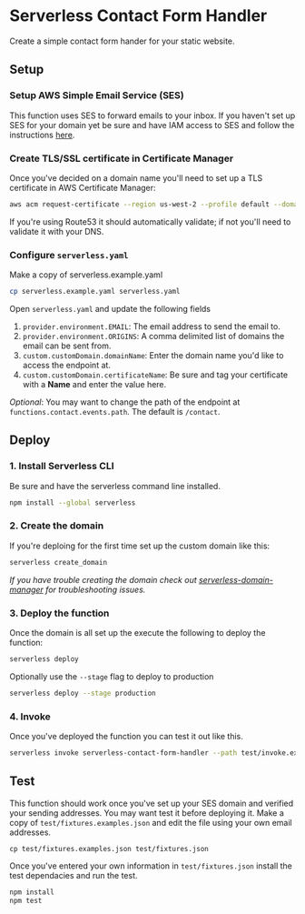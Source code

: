 # Serverless Contact Form Handler

Create a simple contact form hander for your static website.

## Setup

### Setup AWS Simple Email Service (SES)

This function uses SES to forward emails to your inbox. If you haven't set up SES for your domain yet be sure and have IAM access to SES and follow the instructions [here](https://docs.aws.amazon.com/ses/latest/DeveloperGuide/send-email-set-up.html).

### Create TLS/SSL certificate in Certificate Manager

Once you've decided on a domain name you'll need to set up a TLS certificate in AWS Certificate Manager:

```bash
aws acm request-certificate --region us-west-2 --profile default --domain-name contact.example.com --validation-method DNS
```

If you're using Route53 it should automatically validate; if not you'll need to validate it with your DNS.

### Configure `serverless.yaml`

Make a copy of serverless.example.yaml

```bash
cp serverless.example.yaml serverless.yaml
```

Open `serverless.yaml` and update the following fields

1. `provider.environment.EMAIL`: The email address to send the email to.
1. `provider.environment.ORIGINS`: A comma delimited list of domains the email can be sent from.
1. `custom.customDomain.domainName`: Enter the domain name you'd like to access the endpoint at.
1. `custom.customDomain.certificateName`: Be sure and tag your certificate with a **Name** and enter the value here.

*Optional*: You may want to change the path of the endpoint at `functions.contact.events.path`. The default is `/contact`.

## Deploy

### 1. Install Serverless CLI
Be sure and have the serverless command line installed.

```bash
npm install --global serverless
```

### 2. Create the domain

If you're deploing for the first time set up the custom domain like this:

```bash
serverless create_domain
```

*If you have trouble creating the domain check out [serverless-domain-manager](https://github.com/amplify-education/serverless-domain-manager) for troubleshooting issues.*

### 3. Deploy the function
Once the domain is all set up the execute the following to deploy the function:

```bash
serverless deploy
```

Optionally use the `--stage` flag to deploy to production

```bash
serverless deploy --stage production
```

### 4. Invoke

Once you've deployed the function you can test it out like this.

```bash
serverless invoke serverless-contact-form-handler --path test/invoke.example.json
```


## Test

This function should work once you've set up your SES domain and verified your sending addresses. You may want test it before deploying it. Make a copy of `test/fixtures.examples.json` and edit the file using your own email addresses.

```
cp test/fixtures.examples.json test/fixtures.json
```

Once you've entered your own information in `test/fixtures.json` install the test dependacies and run the test.

```bash
npm install
npm test
```
